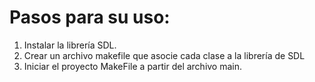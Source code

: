# Pasos para su uso:

1. Instalar la librería SDL.
2. Crear un archivo makefile que asocie cada clase a la librería de SDL
3. Iniciar el proyecto MakeFile a partir del archivo main.
